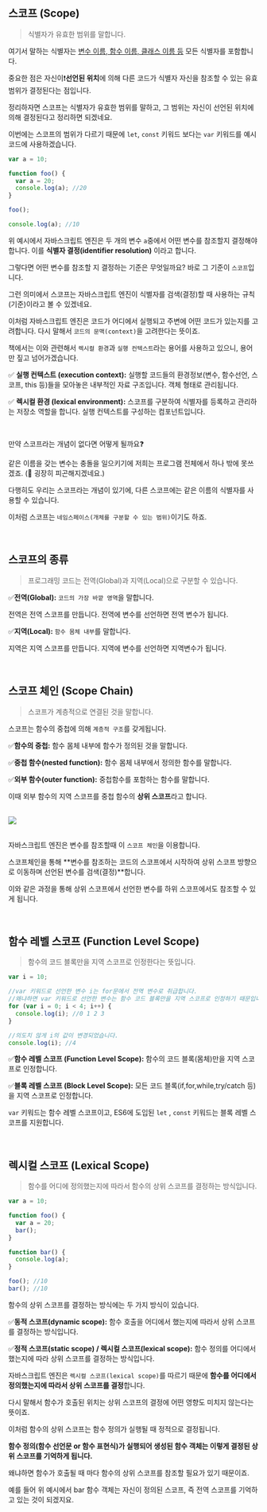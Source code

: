 ## 스코프 (Scope)

> 식별자가 유효한 범위를 말합니다.

여기서 말하는 식별자는 <u>변수 이름, 함수 이름, 클래스 이름 등</u> 모든 식별자를 포함합니다.

중요한 점은 자신이❗️**선언된 위치**에 의해 다른 코드가 식별자 자신을 참조할 수 있는 유효 범위가 결정된다는 점입니다.

정리하자면 스코프는 식별자가 유효한 범위를 말하고, 그 범위는 자신이 선언된 위치에 의해 결정된다고 정리하면 되겠네요.

이번에는 스코프의 범위가 다르기 때문에 `let`, `const` 키워드 보다는 `var` 키워드를 예시 코드에 사용하겠습니다.

```js
var a = 10;

function foo() {
  var a = 20;
  console.log(a); //20
}

foo();

console.log(a); //10
```

위 예시에서 자바스크립트 엔진은 두 개의 변수 `a`중에서 어떤 변수를 참조할지 결정해야 합니다. 이를 **식별자 결정(identifier resolution)** 이라고 합니다.

그렇다면 어떤 변수를 참조할 지 결정하는 기준은 무엇일까요? 바로 그 기준이 `스코프`입니다.

그런 의미에서 스코프는 자바스크립트 엔진이 식별자를 검색(결정)할 때 사용하는 규칙(기준)이라고 볼 수 있겠네요.

이처럼 자바스크립트 엔진은 코드가 어디에서 실행되고 주변에 어떤 코드가 있는지를 고려합니다. 다시 말해서 `코드의 문맥(context)`을 고려한다는 뜻이죠.

책에서는 이와 관련해서 `렉시컬 환경`과 `실행 컨텍스트`라는 용어를 사용하고 있으니, 용어만 짚고 넘어가겠습니다.

✅ **실행 컨텍스트 (execution context):** 실행할 코드들의 환경정보(변수, 함수선언, 스코프, this 등)들을 모아놓은 내부적인 자료 구조입니다. 객체 형태로 관리됩니다.

✅ **렉시컬 환경 (lexical environment):** 스코프를 구분하여 식별자를 등록하고 관리하는 저장소 역할을 합니다. 실행 컨텍스트를 구성하는 컴포넌트입니다.

<br>

만약 스코프라는 개념이 없다면 어떻게 될까요❓

같은 이름을 갖는 변수는 충돌을 일으키기에 저희는 프로그램 전체에서 하나 밖에 못쓰겠죠. (🫠 굉장히 피곤해지겠네요.)

다행히도 우리는 스코프라는 개념이 있기에, 다른 스코프에는 같은 이름의 식별자를 사용할 수 있습니다.

이처럼 스코프는 `네임스페이스(개체를 구분할 수 있는 범위)`이기도 하죠.

<br>

## 스코프의 종류

> 프로그래밍 코드는 전역(Global)과 지역(Local)으로 구분할 수 있습니다.

✅**전역(Global):** `코드의 가장 바깥 영역`을 말합니다.

전역은 전역 스코프를 만듭니다. 전역에 변수를 선언하면 전역 변수가 됩니다.

✅**지역(Local):** `함수 몸체 내부`를 말합니다.

지역은 지역 스코프를 만듭니다. 지역에 변수를 선언하면 지역변수가 됩니다.

<br>

## 스코프 체인 (Scope Chain)

> 스코프가 계층적으로 연결된 것을 말합니다.

스코프는 함수의 중첩에 의해 `계층적 구조`를 갖게됩니다.

✅**함수의 중첩:** 함수 몸체 내부에 함수가 정의된 것을 말합니다.

✅**중첩 함수(nested function):** 함수 몸체 내부에서 정의한 함수를 말합니다.

✅**외부 함수(outer function):** 중첩함수를 포함하는 함수를 말합니다.

이때 외부 함수의 지역 스코프를 중첩 함수의 **상위 스코프**라고 합니다.

<br>

<img src="../img/chapter13/scope_chain.png">

<br>
<br>

자바스크립트 엔진은 변수를 참조할때 이 `스코프 체인`을 이용합니다.

스코프체인을 통해 **변수를 참조하는 코드의 스코프에서 시작하여 상위 스코프 방향으로 이동하며 선언된 변수를 검색(결정)**합니다.

이와 같은 과정을 통해 상위 스코프에서 선언한 변수를 하위 스코프에서도 참조할 수 있게 됩니다.

<br>

## 함수 레벨 스코프 (Function Level Scope)

> 함수의 코드 블록만을 지역 스코프로 인정한다는 뜻입니다.

```js
var i = 10;

//var 키워드로 선언한 변수 i는 for문에서 전역 변수로 취급합니다.
//왜냐하면 var 키워드로 선언한 변수는 함수 코드 블록만을 지역 스코프로 인정하기 때문입니다.
for (var i = 0; i < 4; i++) {
  console.log(i); //0 1 2 3
}

//의도치 않게 i의 값이 변경되었습니다.
console.log(i); //4
```

✅**함수 레벨 스코프 (Function Level Scope):** 함수의 코드 블록(몸체)만을 지역 스코프로 인정합니다.

✅**블록 레벨 스코프 (Block Level Scope):** 모든 코드 블록(if,for,while,try/catch 등)을 지역 스코프로 인정합니다.

`var` 키워드는 함수 레벨 스코프이고, ES6에 도입된 `let` , `const` 키워드는 블록 레벨 스코프를 지원합니다.

<br>

## 렉시컬 스코프 (Lexical Scope)

> 함수를 어디에 정의했는지에 따라서 함수의 상위 스코프를 결정하는 방식입니다.

```js
var a = 10;

function foo() {
  var a = 20;
  bar();
}

function bar() {
  console.log(a);
}

foo(); //10
bar(); //10
```

함수의 상위 스코프를 결정하는 방식에는 두 가지 방식이 있습니다.

✅**동적 스코프(dynamic scope):** 함수 호출을 어디에서 했는지에 따라서 상위 스코프를 결정하는 방식입니다.

✅**정적 스코프(static scope) / 렉시컬 스코프(lexical scope):** 함수 정의를 어디에서 했는지에 따라 상위 스코프를 결정하는 방식입니다.

자바스크립트 엔진은 `렉시컬 스코프(lexical scope)`를 따르기 때문에 **함수를 어디에서 정의했는지에 따라서 상위 스코프를 결정**합니다.

다시 말해서 함수가 호출된 위치는 상위 스코프의 결정에 어떤 영향도 미치지 않는다는 뜻이죠.

이처럼 함수의 상위 스코프는 함수 정의가 실행될 때 정적으로 결정됩니다.

**함수 정의(함수 선언문 or 함수 표현식)가 실행되어 생성된 함수 객체는 이렇게 결정된 상위 스코프를 기억하게 됩니다.**

왜냐하면 함수가 호출될 때 마다 함수의 상위 스코프를 참조할 필요가 있기 때문이죠.

예를 들어 위 예시에서 bar 함수 객체는 자신이 정의된 스코프, 즉 전역 스코프를 기억하고 있는 것이 되겠지요.
